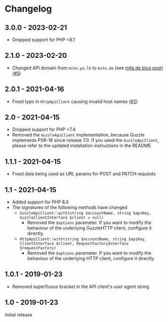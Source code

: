 # Changelog

## 3.0.0 - 2023-02-21

* Dropped support for PHP <8.1

## 2.1.0 - 2023-02-20

* Changed API domain from `mite.yo.lk` to `mite.de`
  (see [mite.de blog post](https://mite.de/en/blog/2023/02/14/upcoming-move-to-mite-de/))
  ([#5](https://github.com/jeromegamez/mite-php/pull/5))

## 2.0.1 - 2021-04-16

* Fixed typo in `HttpApiClient` causing invalid host names 
  ([#2](https://github.com/jeromegamez/mite-php/pull/2))

## 2.0 - 2021-04-15

* Dropped support for PHP <7.4
* Removed the `GuzzleApiClient` implementation, because Guzzle implements PSR-18 since release 7.0. If you
  used the `GuzzleApiClient`, please refer to the updated installation instructions in the README.
  
## 1.1.1 - 2021-04-15 

* Fixed data being used as URL params for POST and PATCH requests

## 1.1 - 2021-04-15

* Added support for PHP 8.0
* The signatures of the following methods have changed
  * `GuzzleApiClient::with(string $accountName, string $apiKey, GuzzleClientInterface $client = null)`
    + Removed the `$options` parameter. If you want to modify the behaviour of the underlying GuzzleHTTP client,
      configure it directly.  
  * `HttpApiClient::with(string $accountName, string $apiKey, ClientInterface $client, RequestFactoryInterface $requestFactory)`
    + Removed the `$options` parameter. If you want to modify the behaviour of the underlying HTTP client,
      configure it directly.

## 1.0.1 - 2019-01-23

* Removed superfluous bracket in the API client's user agent string 

## 1.0 - 2019-01-23

Initial release
